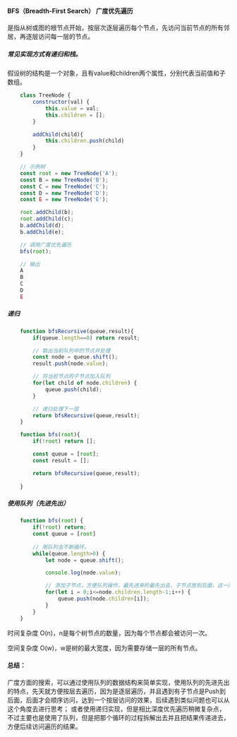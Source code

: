 
#### BFS（Breadth-First Search） 广度优先遍历

是指从树或图的根节点开始，按层次逐层遍历每个节点，先访问当前节点的所有邻居，再逐层访问每一层的节点。

##### 常见实现方式有递归和栈。

假设树的结构是一个对象，且有value和children两个属性，分别代表当前值和子数组。

```js
    class TreeNode {
        constructor(val) {
            this.value = val;
            this.children = [];
        }

        addChild(child){
            this.children.push(child)
        }
    }

    // 示例树
    const root = new TreeNode('A');
    const B = new TreeNode('B');
    const C = new TreeNode('C');
    const D = new TreeNode('D');
    const E = new TreeNode('E');

    root.addChild(b);
    root.addChild(c);
    b.addChild(d);
    b.addChild(e);

    // 调用广度优先遍历
    bfs(root);

    // 输出
    A
    B
    C
    D
    E
```


##### 递归

```js
    function bfsRecursive(queue,result){
        if(queue.length==0) return result;

        // 取出当前队列中的节点并处理
        const node = queue.shift();
        result.push(node.value);

        // 将当前节点的子节点加入队列
        for(let child of node.children) {
            queue.push(child);
        }

        // 递归处理下一层
        return bfsRecursive(queue,result);
    }

    function bfs(root){
        if(!root) return [];

        const queue = [root];
        const result = [];

        return bfsRecursive(queue,result);
     
    }
```

##### 使用队列（先进先出）

```js
    function bfs(root) {
        if(!root) return;
        const queue = [root]
        
        // 用队列去不断循环。
        while(queue.length>0) {
            let node = queue.shift();

            console.log(node.value);

            // 添加子节点，方便队列操作，最先进来的最先出去，子节点放到后面，这一层的遍历完了，才会到子节点，达到按层遍历的效果，也就是广度遍历
            for(let i = 0;i<=node.children.length-1;i++) {
                queue.push(node.children[i]);
            }
        }
    }
```

时间复杂度
O(n)，n是每个树节点的数量，因为每个节点都会被访问一次。

空间复杂度
O(w)，w是树的最大宽度，因为需要存储一层的所有节点。

#### 总结：
广度方面的搜索，可以通过使用队列的数据结构来简单实现，使用队列的先进先出的特点，先天就方便按层去遍历，因为是逐层遍历，并且遇到有子节点是Push到后面，后面才会顺序访问，达到一个按层访问的效果，后续遇到类似问题也可以从这个角度去进行思考；   或者使用递归实现，但是相比深度优先遍历稍微复杂点，不过主要也是使用了队列，但是把那个循环的过程拆解出去并且把结果传递进去，方便后续访问遍历的结果。